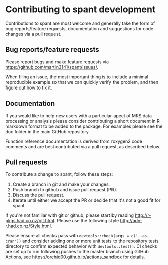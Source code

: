 # Contributing to spant development

Contributions to spant are most welcome and generally take the form of bug reports/feature requests, documentation and suggestions for code changes via a pull request.

## Bug reports/feature requests

Please report bugs and make feature requests via <https://github.com/martin3141/spant/issues/>.

When filing an issue, the most important thing is to include a minimal reproducible example so that we can quickly verify the problem, and then figure out how to fix it.

## Documentation

If you would like to help new users with a particular apect of MRS data processing or analysis please consider contributing a short document in R markdown format to be added to the package. For examples please see the doc folder in the main GitHub repository.

Function reference documentation is derived from roxygen2 code comments and are best contributed via a pull request, as described below.

## Pull requests

To contribute a change to spant, follow these steps:

1. Create a branch in git and make your changes.
1. Push branch to github and issue pull request (PR).
1. Discuss the pull request.
1. Iterate until either we accept the PR or decide that it's not a good fit for spant.

If you're not familiar with git or github, please start by reading <http://r-pkgs.had.co.nz/git.html>. Please use the following style <http://adv-r.had.co.nz/Style.html>.

Please ensure all checks pass with `devtools::check(args = c('--as-cran'))` and consider adding one or more unit tests to the repository tests directory to confirm expected behavior with `devtools::test()`. CI checks are set up to run following pushes to the master branch using GitHub Actions, see <https://orchid00.github.io/actions_sandbox> for details.